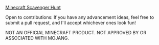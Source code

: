 [Minecraft Scavenger Hunt](https://garlicsalted.com)

Open to contributions: If you have any advancement ideas, feel free to submit a pull request, and I'll accept whichever ones look fun!

NOT AN OFFICIAL MINECRAFT PRODUCT. NOT APPROVED BY OR ASSOCIATED WITH MOJANG.
